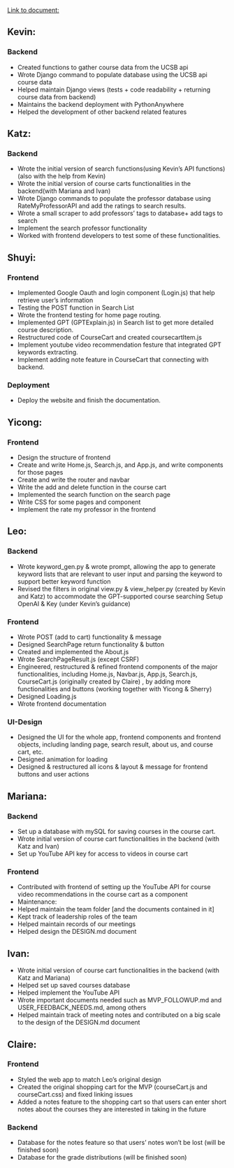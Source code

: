 [Link to document:](https://docs.google.com/document/d/10ZYk4dn_uY_zG9XWjFFz8PnQh_Z0nV4vykgIHrLIrwY/edit?usp=sharing)
## Kevin:
### Backend
- Created functions to gather course data from the UCSB api
- Wrote Django command to populate database using the UCSB api course data
- Helped maintain Django views (tests + code readability + returning course data from backend)
- Maintains the backend deployment with PythonAnywhere
- Helped the development of other backend related features


## Katz:
### Backend
- Wrote the initial version of search functions(using Kevin’s API functions)(also with the help from Kevin)
- Wrote the initial version of course carts functionalities in the backend(with Mariana and Ivan)
- Wrote Django commands to populate the professor database using RateMyProfessorAPI and add the ratings to search results.
- Wrote a small scraper to add professors’ tags to database+ add tags to search
- Implement the search professor functionality
- Worked with frontend developers to test some of these functionalities.

## Shuyi:
### Frontend
- Implemented Google Oauth and login component (Login.js) that help retrieve user’s information
- Testing the POST function in Search List
- Wrote the frontend testing for home page routing.
- Implemented GPT (GPTExplain.js) in Search list to get more detailed course description.
- Restructured code of CourseCart and created coursecartItem.js
- Implement youtube video recommendation festure that integrated GPT keywords extracting.
- Implement adding note feature in CourseCart that connecting with backend.
  
### Deployment
- Deploy the website and finish the documentation.

## Yicong:
### Frontend
- Design the structure of frontend
- Create and write Home.js, Search.js, and App.js, and write components for those pages
- Create and write the router and navbar
- Write the add and delete function in the course cart
- Implemented the search function on the search page
- Write CSS for some pages and component
- Implement the rate my professor in the frontend

## Leo:
### Backend
- Wrote keyword_gen.py & wrote prompt, allowing the app to generate keyword lists that are relevant to user input and parsing the keyword to support better keyword function
- Revised the filters in original view.py & view_helper.py (created by Kevin and Katz) to accommodate the GPT-supported course searching
Setup OpenAI & Key (under Kevin’s guidance)

### Frontend
- Wrote POST (add to cart) functionality & message
- Designed SearchPage return functionality & button
- Created and implemented the About.js 
- Wrote SearchPageResult.js (except CSRF)
- Engineered, restructured & refined frontend components of the major functionalities, including Home.js, Navbar.js, App.js, Search.js, CourseCart.js (originally created by Claire) , by adding more functionalities and buttons (working together with Yicong & Sherry)
- Designed Loading.js
- Wrote frontend documentation
  
### UI-Design
- Designed the UI for the whole app, frontend components and frontend objects, including landing page, search result, about us, and course cart, etc.
- Designed animation for loading
- Designed & restructured all icons & layout & message for frontend buttons and user actions

## Mariana:
### Backend
- Set up a database with mySQL for saving courses in the course cart.
- Wrote initial version of course cart functionalities in the backend (with Katz and Ivan)
- Set up YouTube API key for access to videos in course cart

### Frontend
- Contributed with frontend of setting up the YouTube API for course video recommendations in the course cart as a component
- Maintenance:
- Helped maintain the team folder [and the documents contained in it]
- Kept track of leadership roles of the team
- Helped maintain records of our meetings
- Helped design the DESIGN.md document

## Ivan:
- Wrote initial version of course cart functionalities in the backend (with Katz and Mariana)
- Helped set up saved courses database
- Helped implement the YouTube API
- Wrote important documents needed such as MVP_FOLLOWUP.md and USER_FEEDBACK_NEEDS.md, among others
- Helped maintain track of meeting notes and contributed on a big scale to the design of the DESIGN.md document

## Claire:
### Frontend
- Styled the web app to match Leo’s original design
- Created the original shopping cart for the MVP (courseCart.js and courseCart.css) and fixed linking issues
- Added a notes feature to the shopping cart so that users can enter short notes about the courses they are interested in taking in the future

### Backend
- Database for the notes feature so that users’ notes won’t be lost (will be finished soon)
- Database for the grade distributions (will be finished soon)



